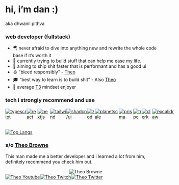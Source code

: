 # hi, i’m dan :)

aka dhwanil pithva

### web developer (fullstack)

- 🪂 never afraid to dive into anything new and rewrite the whole code base if it’s worth it
- 🔨 currently trying to build stuff that can help me ease my life.
- 🚀 aiming to ship shit faster that is performant and has a good ui
- 🩸 “bleed responsibly” - [Theo](https://github.com/t3dotgg)
- 🎓 “best way to learn is to build shit” - Also [Theo](https://github.com/t3dotgg)
- 🗿 average [T3](https://create.t3.gg) mindset enjoyer

### tech i strongly recommend and use
<div style="display: flex;">
  <a href="https://www.typescriptlang.org"><img src="https://raw.githubusercontent.com/danielcranney/readme-generator/main/public/icons/skills/typescript-colored.svg" width="48" height="48" alt="typescript" /></a>
  <a href="https://react.dev"><img src="https://raw.githubusercontent.com/danielcranney/readme-generator/main/public/icons/skills/react-colored.svg" width="48" height="48" alt="react" /></a>
  <a href="https://nextjs.org"><img src="https://raw.githubusercontent.com/danielcranney/readme-generator/main/public/icons/skills/nextjs-colored-dark.svg" width="48" height="48" alt="nextjs" /></a>
  <a href="https://tanstack.com/query"><img src="https://raw.githubusercontent.com/AndersDJohnson/AndersDJohnson/master/images/react-query.svg" width="48" height="48" alt="react query" /></a>
  <a href=""><img src="https://raw.githubusercontent.com/danielcranney/readme-generator/main/public/icons/skills/tailwindcss-colored.svg" width="48" height="48" alt="tailwind" /></a>
  <a href="https://ui.shadcn.com"><img src="https://ui.shadcn.com/favicon.ico" width="48" height="48" alt="shadcn/ui" /></a>
  <a href="https://zod.dev"><img src="https://zod.dev/logo.svg" width="48" height="48" alt="zod" /></a>
  <a href="https://planetscale.com"><img src="https://avatars.githubusercontent.com/u/35612527?s=200&v=4" width="48" height="48" alt="planetscale" /></a>
  <a href="https://www.prisma.io"><img src="https://avatars.githubusercontent.com/u/17219288?s=200&v=4" width="48" height="48" alt="prisma" /></a>
  <a href="https://trpc.io"><img src="https://avatars.githubusercontent.com/u/78011399?s=200&v=4" width="48" height="48" alt="trpc" /></a>
  <a href="https://clerk.com"><img src="https://avatars.githubusercontent.com/u/49538330?s=200&v=4" width="48" height="48" alt="clerk" /></a>
  <a href="https://excalidraw.com"><img src="https://excalidraw.com/favicon.ico" width="48" height="48" alt="excalidraw" /></a>
</div>

[![Top Langs](https://github-readme-stats.vercel.app/api/top-langs/?username=danpiths&layout=compact&theme=dark)](https://github.com/anuraghazra/github-readme-stats)

### s/o [Theo Browne](https://github.com/t3dotgg)
This man made me a better developer and i learned a lot from him, definitely recommend you check him out.
<div align="center">
  <img src="https://avatars.githubusercontent.com/u/6751787?v=4" width="96" height="96" alt="Theo Browne" />
</div>
<div align="center" style="display: flex;">
  <a href="https://www.youtube.com/c/theobrowne1017"><img src="https://raw.githubusercontent.com/danielcranney/readme-generator/main/public/icons/socials/youtube.svg" width="32" height="32" alt="Theo Youtube" /></a>
  <a href="https://www.twitch.tv/theo"><img src="https://raw.githubusercontent.com/danielcranney/readme-generator/main/public/icons/socials/twitch.svg" width="32" height="32" alt="Theo Twitch" /></a>
  <a href="https://twitter.com/t3dotgg"><img src="https://raw.githubusercontent.com/danielcranney/readme-generator/main/public/icons/socials/twitter.svg" width="32" height="32" alt="Theo Twitter" /></a>
</div>
